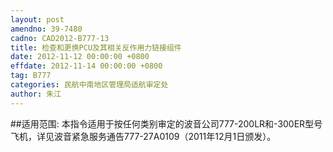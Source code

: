 ```yaml
---
layout: post
amendno: 39-7480
cadno: CAD2012-B777-13
title: 检查和更换PCU及其相关反作用力链接组件
date: 2012-11-12 00:00:00 +0800
effdate: 2012-11-14 00:00:00 +0800
tag: B777
categories: 民航中南地区管理局适航审定处
author: 朱江
---
```


##适用范围:
本指令适用于按任何类别审定的波音公司777-200LR和-300ER型号飞机，详见波音紧急服务通告777-27A0109（2011年12月1日颁发）。

